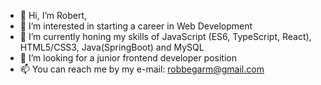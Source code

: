- 👋 Hi, I’m Robert,
- 👀 I’m interested in starting a career in Web Development
- 🌱 I’m currently honing my skills of JavaScript (ES6, TypeScript, React), HTML5/CSS3, Java(SpringBoot) and MySQL
- 💞️ I’m looking for a junior frontend developer position
- 📫 You can reach me by my e-mail: robbegarm@gmail.com

<!---
RobBegArm/RobBegArm is a ✨ special ✨ repository because its `README.md` (this file) appears on your GitHub profile.
You can click the Preview link to take a look at your changes.
--->
